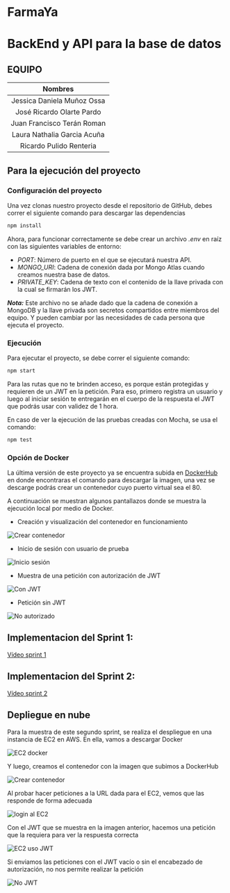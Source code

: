 # FarmaYa

# BackEnd y API para la base de datos

## EQUIPO

|         **Nombres**          |
| :-------------------------: |
| Jessica Daniela Muñoz Ossa  |
|  José Ricardo Olarte Pardo  |
| Juan Francisco Terán Roman  |
| Laura Nathalia Garcia Acuña |
|   Ricardo Pulido Renteria   |


## Para la ejecución del proyecto
### Configuración del proyecto

Una vez clonas nuestro proyecto desde el repositorio de GitHub, debes correr el siguiente comando para descargar las dependencias

```bash
npm install
```

Ahora, para funcionar correctamente se debe crear un archivo *.env* en raíz con las siguientes variables de entorno:
- *PORT*: Número de puerto en el que se ejecutará nuestra API.
- *MONGO_URI*: Cadena de conexión dada por Mongo Atlas cuando creamos nuestra base de datos.
- *PRIVATE_KEY*: Cadena de texto con el contenido de la llave privada con la cual se firmarán los JWT.

**_Nota:_** Este archivo no se añade dado que la cadena de conexión a MongoDB y la llave privada son secretos compartidos entre miembros del equipo. Y pueden cambiar por las necesidades de cada persona que ejecuta el proyecto.

### Ejecución

Para ejecutar el proyecto, se debe correr el siguiente comando:

```bash
npm start
```

Para las rutas que no te brinden acceso, es porque están protegidas y requieren de un JWT en la petición. Para eso, primero registra un usuario y luego al iniciar sesión te entregarán en el cuerpo de la respuesta el JWT que podrás usar con validez de 1 hora.

En caso de ver la ejecución de las pruebas creadas con Mocha, se usa el comando:

```bash
npm test
```

### Opción de Docker

La última versión de este proyecto ya se encuentra subida en [DockerHub](https://hub.docker.com/repository/docker/jessicadmunozo/proyecto_ieti/general) en donde encontraras el comando para descargar la imagen, una vez se descarge podrás crear un contenedor cuyo puerto virtual sea el 80.

A continuación se muestran algunos pantallazos donde se muestra la ejecución local por medio de Docker.

- Creación y visualización del contenedor en funcionamiento

![Crear contenedor](<Imágenes README/contenedor.png>)

- Inicio de sesión con usuario de prueba

![Inicio sesión](<Imágenes README/login.png>)

- Muestra de una petición con autorización de JWT

![Con JWT](<Imágenes README/jwt.png>)

- Petición sin JWT

![No autorizado](<Imágenes README/noAccess.png>)


## Implementacion del Sprint 1:

[Vídeo sprint 1](https://youtu.be/lYQqcwOVmOU)

## Implementacion del Sprint 2:

[Vídeo sprint 2]()

## Depliegue en nube

Para la muestra de este segundo sprint, se realiza el despliegue en una instancia de EC2 en AWS. En ella, vamos a descargar Docker

![EC2 docker](<Imágenes README/installDocker.png>)

Y luego, creamos el contenedor con la imagen que subimos a DockerHub

![Crear contenedor](<Imágenes README/EC2contenedor.png>)

Al probar hacer peticiones a la URL dada para el EC2, vemos que las responde de forma adecuada

![login al EC2](<Imágenes README/loginEC2.png>)

Con el JWT que se muestra en la imagen anterior, hacemos una petición que la requiera para ver la respuesta correcta

![EC2 uso JWT](<Imágenes README/ejemploJWT_EC2.png>)

Si enviamos las peticiones con el JWT vacío o sin el encabezado de autorización, no nos permite realizar la petición

![No JWT](<Imágenes README/noJWTEC2.png>)
